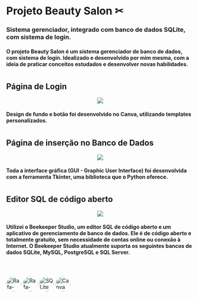 <h1>Projeto Beauty Salon ✂ </h1>
<h3>Sistema gerenciador, integrado com banco de dados SQLite, com sistema de login.</h3>
<h4>O projeto Beauty Salon é um sistema gerenciador de banco de dados, com sistema de login. Idealizado e desenvolvido por mim mesma, com a ideia de praticar conceitos estudados e desenvolver novas habilidades.</h4>

<h1></h1>
<h2>Página de Login</h2>
<p align="center">
  <img src="https://media.discordapp.net/attachments/912686424497733667/930819340381618207/Captura_de_Tela_207.png?width=341&height=406" />
</p>
<h4>Design de fundo e botão foi desenvolvido no Canva, utilizando templates personalizados.</h4>


<h1></h1>
<h2>Página de inserção no Banco de Dados</h2>
<p align="center">
  <img src="https://media.discordapp.net/attachments/912686424497733667/930820889400979456/Captura_de_Tela_208.png?width=347&height=406" />
</p>
<h4>Toda a interface gráfica (GUI - Graphic User Interface) foi desenvolvida com a ferramenta Tkinter, uma biblioteca que o Python oferece.</h4>

<h1></h1>
<h2>Editor SQL de código aberto</h2>
<p align="center">
  <img src="https://media.discordapp.net/attachments/912686424497733667/930829886216613898/Captura_de_Tela_209.png?width=810&height=406" />
 </p>
 <h4>Utilizei o Beekeeper Studio, um editor SQL de código aberto e um aplicativo de gerenciamento de banco de dados. Ele é de código aberto e totalmente gratuito, sem necessidade de contas online ou conexão à Internet. O Beekeeper Studio atualmente suporta os seguintes bancos de dados SQLite, MySQL, PostgreSQL e SQL Server.</h4>
 
<h1></h1>
<div style="display: inline_block"><br>
<img align="center" alt="Rafa-Python" height="40" style="border-radius:50px;" src="http://ForTheBadge.com/images/badges/made-with-python.svg" /> 
<img align="center" alt="Rafa-Python" height="40" style="border-radius:50px;"
     src='https://img.shields.io/badge/python-3670A0?style=for-the-badge&logo=python&logoColor=ffdd54' alt='python'/>
<img align="center" alt="SQLite" height="40" style="border-radius:50px;"
     src="https://img.shields.io/badge/sqlite-%2307405e.svg?style=for-the-badge&logo=sqlite&logoColor=white" />
  <img align="center" alt="Canva" height="40" style="border-radius:50px;"
       src="https://img.shields.io/badge/Canva-%2300C4CC.svg?style=for-the-badge&logo=Canva&logoColor=white" />
